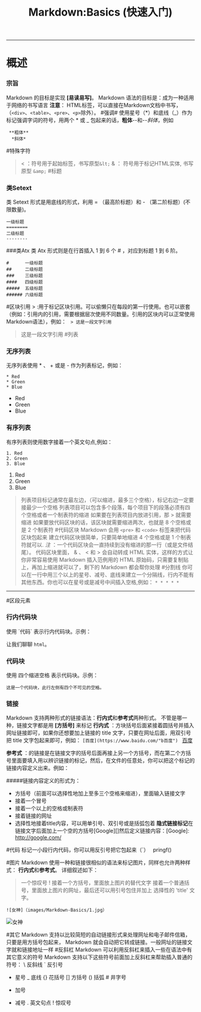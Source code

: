 ﻿---
title: 'Markdown:Basics  (快速入门)'
---
---
<!--more-->
# 概述
### 宗旨
Markdown 的目标是实现 **[易读易写]**。
Markdown 语法的目标是：成为一种适用于网络的书写语言
**注意**： HTML标签，可以直接在Markdown文档中书写，（<code>&lt;div&gt;</code>、<code>&lt;table&gt;</code>、<code>&lt;pre&gt;</code>、<code>&lt;p&gt;</code>除外）。
#强调#
使用星号（*）和底线（_）作为标记强调字词的符号，用两个 * 或 _ 包起来的话，**粗体**--和--*斜体*，例如
```
 **粗体**
  *斜体*
```
#特殊字符
 >&lt; ：符号用于起始标签，书写原型<code>&amp;lt;</code> 
 &amp; ： 符号用于标记HTML实体, 书写原型 <code>&amp;amp;</code>
#标题
### 类Setext
类 Setext 形式是用底线的形式，利用 = （最高阶标题）和 - （第二阶标题）(不限数量)。
```
一级标题
========
二级标题
--------
```
###类Atx
类 Atx 形式则是在行首插入 1 到 6 个 # ，对应到标题 1 到 6 阶。
```
#      一级标题
##     二级标题
###    三级标题
####   四级标题
#####  五级标题
###### 六级标题
```
#区块引用
&gt; :用于标记区块引用。可以偷懒只在每段的第一行使用。也可以嵌套（例如：引用内的引用，需要根据层次使用不同数量。引用的区块内可以正常使用Markdown语法），例如：
``` > 这是一段文字引用```
>这是一段文字引用
#列表
### 无序列表
无序列表使用 * 、 + 或是 - 作为列表标记，例如：
```
* Red
* Green
* Blue
```
* Red
* Green
* Blue
### 有序列表
有序列表则使用数字接着一个英文句点,例如：
```
1. Red
2. Green
3. Blue
```
   1. Red
   2. Green
   3. Blue

>列表项目标记通常在最左边，（可以缩进，最多三个空格），标记右边一定要接最少一个空格
列表项目可以包含多个段落，每个项目下的段落必须有四个空格或者一个制表符的缩进
如果要在列表项目内放进引用，那 > 就需要缩进
如果要放代码区块的话，该区块就需要缩进两次，也就是 8 个空格或是 2 个制表符
#代码区块
>Markdown 会用 <code>&lt;pre&gt;</code> 和 <code>&lt;code&gt;</code> 标签来把代码区块包起来
建立代码区块很简单，只要简单地缩进 4 个空格或是 1 个制表符就可以.
*注* ：一个代码区块会一直持续到没有缩进的那一行（或是文件结尾）。
代码区块里面， & 、 < 和 > 会自动转成 HTML 实体，这样的方式让你非常容易使用 Markdown 插入范例用的 HTML 原始码，只需要复制贴上，再加上缩进就可以了，剩下的 Markdown 都会帮你处理
#分割线
你可以在一行中用三个以上的星号、减号、底线来建立一个分隔线，行内不能有其他东西。你也可以在星号或是减号中间插入空格,例如：
```* * * * *```
* * * * *
#区段元素
###  行内代码块

使用 \`代码` 表示行内代码块。示例：

让我们聊聊 `html`。

###   代码块

使用 四个缩进空格 表示代码块。示例：

    这是一个代码块，此行左侧有四个不可见的空格。
### 链接
Markdown 支持两种形式的链接语法：**行内式**和**参考式**两种形式。
不管是哪一种，链接文字都是用 **[方括号]** 来标记
**行内式** ：方块括号后面紧接着圆括号并插入网址链接即可，如果你还想要加上链接的 title 文字，只要在网址后面，用双引号把 title 文字包起来即可，例如：
`[百度](https://www.baidu.com/"b百度")
`
[百度](https://www.baidu.com/"百度")

**参考式** ：的链接是在链接文字的括号后面再接上另一个方括号，而在第二个方括号里面要填入用以辨识链接的标记，然后，在文件的任意处，你可以把这个标记的链接内容定义出来。例如：

#####链接内容定义的形式为：
* 方括号（前面可以选择性地加上至多三个空格来缩进），里面输入链接文字
* 接着一个冒号
* 接着一个以上的空格或制表符
* 接着链接的网址
* 选择性地接着title内容，可以用单引号、双引号或是括弧包着
**隐式链接标记**在链接文字后面加上一个空的方括号[Google][]然后定义链接内容：[Google]: http://google.com/

#代码
标记一小段行内代码，你可以用反引号把它包起来（`）
``` ```pringf()``` ```

#图片
Markdown 使用一种和链接很相似的语法来标记图片，同样也允许两种样式： **行内式**和**参考式**。
详细叙述如下：
>   一个惊叹号 !
>       接着一个方括号，里面放上图片的替代文字
>      接着一个普通括号，里面放上图片的网址，最后还可以用引号包住并加上 选择性的 'title' 文字。


`![女神]（images/Markdown-Basics/1.jpg）
`


![女神](http://oq8arr6l2.bkt.clouddn.com/1.jpg)

#其它
Markdown 支持以比较简短的自动链接形式来处理网址和电子邮件信箱，只要是用方括号包起来， Markdown 就会自动把它转成链接。一般网址的链接文字就和链接地址一样
#反斜杠
Markdown 可以利用反斜杠来插入一些在语法中有其它意义的符号
Markdown 支持以下这些符号前面加上反斜杠来帮助插入普通的符号：
\   反斜线
`   反引号
*   星号
_   底线
{}  花括号
[]  方括号
()  括弧
\#   井字号
+   加号
-   减号
.   英文句点
!   惊叹号
 





